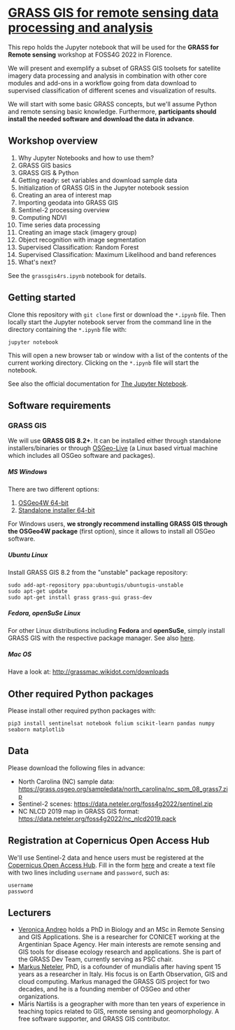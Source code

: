 # [GRASS GIS for remote sensing data processing and analysis ](https://talks.osgeo.org/foss4g-2022-workshops/talk/NCMHSM/)

This repo holds the Jupyter notebook that will be used for the **GRASS for Remote sensing**
workshop at FOSS4G 2022 in Florence.

We will present and exemplify a subset of GRASS GIS toolsets for satellite imagery
data processing and analysis in combination with other core modules and add-ons in
a workflow going from data download to supervised classification of different scenes
and visualization of results.

We will start with some basic GRASS concepts, but we'll assume Python and remote
sensing basic knowledge. Furthermore, **participants should install the needed
software and download the data in advance**.

## Workshop overview

1. Why Jupyter Notebooks and how to use them?
2. GRASS GIS basics
3. GRASS GIS & Python
4. Getting ready: set variables and download sample data
5. Initialization of GRASS GIS in the Jupyter notebook session
6. Creating an area of interest map
7. Importing geodata into GRASS GIS
8. Sentinel-2 processing overview
9. Computing NDVI
10. Time series data processing
11. Creating an image stack (imagery group)
12. Object recognition with image segmentation
13. Supervised Classification: Random Forest
14. Supervised Classification: Maximum Likelihood and band references
14. What's next?

See the `grassgis4rs.ipynb` notebook for details.

## Getting started

Clone this repository with `git clone` first or download the `*.ipynb` file.
Then locally start the Jupyter notebook server from the command line in the
directory containing the `*.ipynb` file with:

`jupyter notebook`

This will open a new browser tab or window with a list of the contents of the current
working directory. Clicking on the `*.ipynb` file will start the notebook.

See also the official documentation for [The Jupyter Notebook](https://jupyter-notebook.readthedocs.io/en/latest/).

## Software requirements

### GRASS GIS

We will use **GRASS GIS 8.2+**. It can be installed either through standalone
installers/binaries or through [OSGeo-Live](https://live.osgeo.org/en/index.html)
(a Linux based virtual machine which includes all OSGeo software and packages).

##### MS Windows

There are two different options:
1. [OSGeo4W 64-bit](http://download.osgeo.org/osgeo4w/v2/osgeo4w-setup.exe)
2. [Standalone installer 64-bit](https://grass.osgeo.org/grass82/binary/mswindows/native/WinGRASS-8.2.0-1-Setup.exe)

For Windows users, **we strongly recommend installing GRASS GIS through the OSGeo4W package** (first option),
since it allows to install all OSGeo software.

##### Ubuntu Linux

Install GRASS GIS 8.2 from the "unstable" package repository:

```
sudo add-apt-repository ppa:ubuntugis/ubuntugis-unstable
sudo apt-get update
sudo apt-get install grass grass-gui grass-dev
```

##### Fedora, openSuSe Linux

For other Linux distributions including **Fedora** and **openSuSe**,
simply install GRASS GIS with the respective package manager.
See also [here](https://grass.osgeo.org/download/linux/#GRASS-GIS-current).

##### Mac OS

Have a look at: http://grassmac.wikidot.com/downloads

## Other required Python packages

Please install other required python packages with: 

```
pip3 install sentinelsat notebook folium scikit-learn pandas numpy seaborn matplotlib
```

## Data

Please download the following files in advance:

- North Carolina (NC) sample data: https://grass.osgeo.org/sampledata/north_carolina/nc_spm_08_grass7.zip
- Sentinel-2 scenes: https://data.neteler.org/foss4g2022/sentinel.zip
- NC NLCD 2019 map in GRASS GIS format: https://data.neteler.org/foss4g2022/nc_nlcd2019.pack

## Registration at Copernicus Open Access Hub

We'll use Sentinel-2 data and hence users must be registered at the
[Copernicus Open Access Hub](https://scihub.copernicus.eu/).
Fill in the form [here](https://scihub.copernicus.eu/dhus/#/self-registration)
and create a text file with two lines including `username` and `password`,
such as:
```
username
password
```

## Lecturers

- [Veronica Andreo](https://veroandreo.gitlab.io/) holds a PhD in Biology and an MSc in Remote Sensing and GIS Applications. She is a researcher for CONICET working at the Argentinian Space Agency. Her main interests are remote sensing and GIS tools for disease ecology research and applications. She is part of the GRASS Dev Team, currently serving as PSC chair.
- [Markus Neteler](https://www.mundialis.de/neteler/), PhD, is a cofounder of mundialis after having spent 15 years as a researcher in Italy. His focus is on Earth Observation, GIS and cloud computing. Markus managed the GRASS GIS project for two decades, and he is a founding member of OSGeo and other organizations.
- Māris Nartišs is a geographer with more than ten years of experience in teaching topics related to GIS, remote sensing and geomorphology. A free software supporter, and GRASS GIS contributor.
